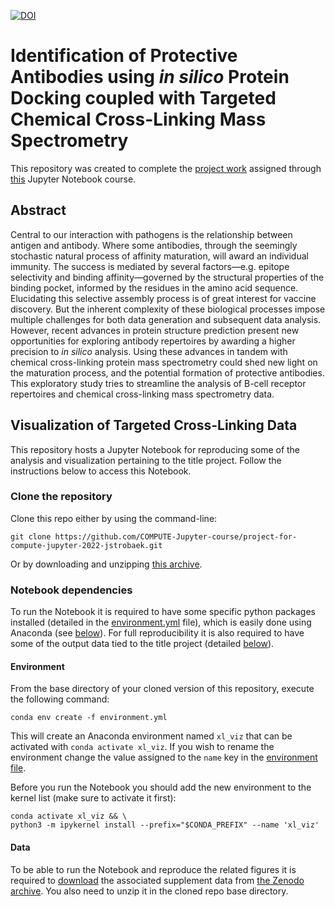 [![DOI](https://zenodo.org/badge/DOI/10.5281/zenodo.7768644.svg)](https://doi.org/10.5281/zenodo.7768644)

# Identification of Protective Antibodies using _in silico_ Protein Docking coupled with Targeted Chemical Cross-Linking Mass Spectrometry

This repository was created to complete the [project work](https://github.com/mlund/jupyter-course#project-work) assigned through [this](https://github.com/mlund/jupyter-course) Jupyter Notebook course.

## Abstract

Central to our interaction with pathogens is the relationship between antigen and antibody. Where some antibodies, through the seemingly stochastic natural process of affinity maturation, will award an individual immunity. The success is mediated by several factors—e.g. epitope selectivity and binding affinity—governed by the structural properties of the binding pocket, informed by the residues in the amino acid sequence. Elucidating this selective assembly process is of great interest for vaccine discovery. But the inherent complexity of these biological processes impose multiple challenges for both data generation and subsequent data analysis. However, recent advances in protein structure prediction present new opportunities for exploring antibody repertoires by awarding a higher precision to _in silico_ analysis. Using these advances in tandem with chemical cross-linking protein mass spectrometry could shed new light on the maturation process, and the potential formation of protective antibodies. This exploratory study tries to streamline the analysis of B-cell receptor repertoires and chemical cross-linking mass spectrometry data.

## Visualization of Targeted Cross-Linking Data

This repository hosts a Jupyter Notebook for reproducing some of the analysis and visualization pertaining to the title project. Follow the instructions below to access this Notebook.

### Clone the repository

Clone this repo either by using the command-line:

```shell
git clone https://github.com/COMPUTE-Jupyter-course/project-for-compute-jupyter-2022-jstrobaek.git
```

Or by downloading and unzipping [this archive](https://github.com/COMPUTE-Jupyter-course/project-for-compute-jupyter-2022-jstrobaek/archive/refs/heads/trunk.zip).

### Notebook dependencies

To run the Notebook it is required to have some specific python packages installed (detailed in the [environment.yml](environment.yml) file), which is easily done using Anaconda (see [below](#environment)). For full reproducibility it is also required to have some of the output data tied to the title project (detailed [below](#data)).

#### Environment

From the base directory of your cloned version of this repository, execute the following command:

```shell
conda env create -f environment.yml
```

This will create an Anaconda environment named `xl_viz` that can be activated with `conda activate xl_viz`. If you wish to rename the environment change the value assigned to the `name` key in the [environment file](environment.yml).

Before you run the Notebook you should add the new environment to the kernel list (make sure to activate it first):

```shell
conda activate xl_viz && \
python3 -m ipykernel install --prefix="$CONDA_PREFIX" --name 'xl_viz'
```

#### Data

To be able to run the Notebook and reproduce the related figures it is required to [download](https://zenodo.org/record/7768644/files/supplement_data.zip?download=1) the associated supplement data from [the Zenodo archive](https://doi.org/10.5281/zenodo.7768644). You also need to unzip it in the cloned repo base directory.
